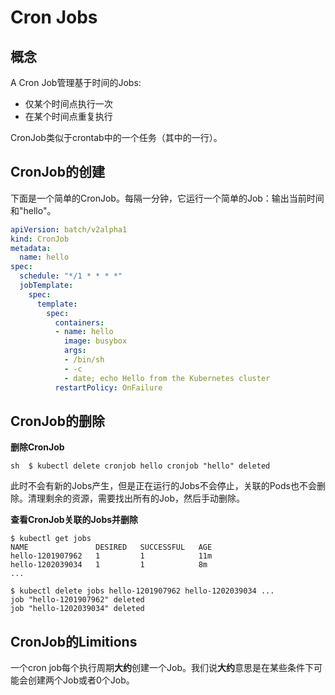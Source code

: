 # Cron Jobs
## 概念
A Cron Job管理基于时间的Jobs:

* 仅某个时间点执行一次
* 在某个时间点重复执行

CronJob类似于crontab中的一个任务（其中的一行）。

## CronJob的创建
下面是一个简单的CronJob。每隔一分钟，它运行一个简单的Job：输出当前时间和"hello"。

```yaml
apiVersion: batch/v2alpha1
kind: CronJob
metadata:
  name: hello
spec:
  schedule: "*/1 * * * *"
  jobTemplate:
    spec:
      template:
        spec:
          containers:
          - name: hello
            image: busybox
            args:
            - /bin/sh
            - -c
            - date; echo Hello from the Kubernetes cluster
          restartPolicy: OnFailure
```

## CronJob的删除

**删除CronJob**

`` sh 
$ kubectl delete cronjob hello
cronjob "hello" deleted
``

此时不会有新的Jobs产生，但是正在运行的Jobs不会停止，关联的Pods也不会删除。清理剩余的资源，需要找出所有的Job，然后手动删除。

**查看CronJob关联的Jobs并删除**

```
$ kubectl get jobs
NAME               DESIRED   SUCCESSFUL   AGE
hello-1201907962   1         1            11m
hello-1202039034   1         1            8m
...

$ kubectl delete jobs hello-1201907962 hello-1202039034 ...
job "hello-1201907962" deleted
job "hello-1202039034" deleted
```

## CronJob的Limitions
一个cron job每个执行周期**大约**创建一个Job。我们说**大约**意思是在某些条件下可能会创建两个Job或者0个Job。


